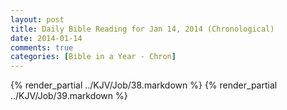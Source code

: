 ```yaml
---
layout: post
title: Daily Bible Reading for Jan 14, 2014 (Chronological)
date: 2014-01-14
comments: true
categories: [Bible in a Year - Chron]
---
```

{% render_partial ../KJV/Job/38.markdown %}
{% render_partial ../KJV/Job/39.markdown %}
